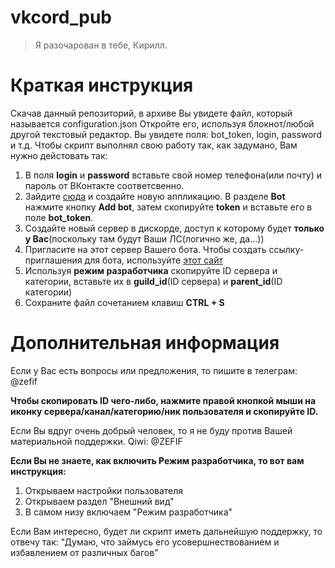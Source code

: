 # vkcord_pub
> Я разочарован в тебе, Кирилл.


# Краткая инструкция 
Скачав данный репозиторий, в архиве Вы увидете файл, который называется configuration.json
Откройте его, используя блокнот/любой другой текстовый редактор. Вы увидете поля: bot_token, login, password и т.д.
Чтобы скрипт выполнял свою работу так, как задумано, Вам нужно дейстовать так:
1. В поля **login** и **password** вставьте свой номер телефона(или почту) и пароль от ВКонтакте соответсвенно.
2. Зайдите [сюда](https://discord.com/developers/applications) и создайте новую аппликацию. В разделе **Bot** нажмите кнопку **Add bot**, затем скопируйте **token** и вставьте его в поле **bot_token**. 
3. Создайте новый сервер в дискорде, доступ к которому будет **только у Вас**(поскольку там будут Ваши ЛС(логично же, да...))
4. Пригласите на этот сервер Вашего бота. Чтобы создать ссылку-приглашения для бота, используйте [этот сайт](https://discordapi.com/permissions.html)
5. Используя **режим разработчика** скопируйте ID сервера и категории, вставьте их в **guild_id**(ID сервера) и **parent_id**(ID категории)
6. Сохраните файл сочетанием клавиш **CTRL + S**

# Дополнительная информация

Если у Вас есть вопросы или предложения, то пишите в телеграм: @zefif

**Чтобы скопировать ID чего-либо, нажмите правой кнопкой мыши на иконку сервера/канал/категорию/ник пользователя и скопируйте ID.**

Если Вы вдруг очень добрый человек, то я не буду против Вашей материальной поддержки.
Qiwi: @ZEFIF

**Если Вы не знаете, как включить Режим разработчика, то вот вам инструкция:**
1. Открываем настройки пользователя
2. Открываем раздел "Внешний вид"
3. В самом низу включаем "Режим разработчика"

Если Вам интересно, будет ли скрипт иметь дальнейшую поддержку, то отвечу так: "Думаю, что займусь его усовершнествованием и избавлением от различных багов"

